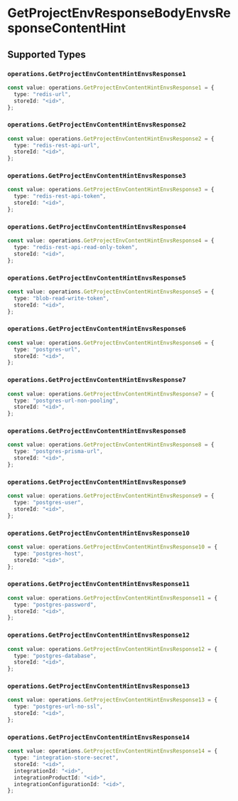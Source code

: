 # GetProjectEnvResponseBodyEnvsResponseContentHint


## Supported Types

### `operations.GetProjectEnvContentHintEnvsResponse1`

```typescript
const value: operations.GetProjectEnvContentHintEnvsResponse1 = {
  type: "redis-url",
  storeId: "<id>",
};
```

### `operations.GetProjectEnvContentHintEnvsResponse2`

```typescript
const value: operations.GetProjectEnvContentHintEnvsResponse2 = {
  type: "redis-rest-api-url",
  storeId: "<id>",
};
```

### `operations.GetProjectEnvContentHintEnvsResponse3`

```typescript
const value: operations.GetProjectEnvContentHintEnvsResponse3 = {
  type: "redis-rest-api-token",
  storeId: "<id>",
};
```

### `operations.GetProjectEnvContentHintEnvsResponse4`

```typescript
const value: operations.GetProjectEnvContentHintEnvsResponse4 = {
  type: "redis-rest-api-read-only-token",
  storeId: "<id>",
};
```

### `operations.GetProjectEnvContentHintEnvsResponse5`

```typescript
const value: operations.GetProjectEnvContentHintEnvsResponse5 = {
  type: "blob-read-write-token",
  storeId: "<id>",
};
```

### `operations.GetProjectEnvContentHintEnvsResponse6`

```typescript
const value: operations.GetProjectEnvContentHintEnvsResponse6 = {
  type: "postgres-url",
  storeId: "<id>",
};
```

### `operations.GetProjectEnvContentHintEnvsResponse7`

```typescript
const value: operations.GetProjectEnvContentHintEnvsResponse7 = {
  type: "postgres-url-non-pooling",
  storeId: "<id>",
};
```

### `operations.GetProjectEnvContentHintEnvsResponse8`

```typescript
const value: operations.GetProjectEnvContentHintEnvsResponse8 = {
  type: "postgres-prisma-url",
  storeId: "<id>",
};
```

### `operations.GetProjectEnvContentHintEnvsResponse9`

```typescript
const value: operations.GetProjectEnvContentHintEnvsResponse9 = {
  type: "postgres-user",
  storeId: "<id>",
};
```

### `operations.GetProjectEnvContentHintEnvsResponse10`

```typescript
const value: operations.GetProjectEnvContentHintEnvsResponse10 = {
  type: "postgres-host",
  storeId: "<id>",
};
```

### `operations.GetProjectEnvContentHintEnvsResponse11`

```typescript
const value: operations.GetProjectEnvContentHintEnvsResponse11 = {
  type: "postgres-password",
  storeId: "<id>",
};
```

### `operations.GetProjectEnvContentHintEnvsResponse12`

```typescript
const value: operations.GetProjectEnvContentHintEnvsResponse12 = {
  type: "postgres-database",
  storeId: "<id>",
};
```

### `operations.GetProjectEnvContentHintEnvsResponse13`

```typescript
const value: operations.GetProjectEnvContentHintEnvsResponse13 = {
  type: "postgres-url-no-ssl",
  storeId: "<id>",
};
```

### `operations.GetProjectEnvContentHintEnvsResponse14`

```typescript
const value: operations.GetProjectEnvContentHintEnvsResponse14 = {
  type: "integration-store-secret",
  storeId: "<id>",
  integrationId: "<id>",
  integrationProductId: "<id>",
  integrationConfigurationId: "<id>",
};
```


